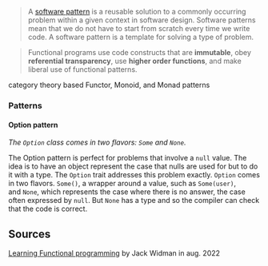 
> A [software pattern](https://oreil.ly/TILR8) is a reusable solution to a commonly occurring problem within a given context in software design. Software patterns mean that we do not have to start from scratch every time we write code. A software pattern is a template for solving a type of problem.

> Functional programs use code constructs that are **immutable**, obey **referential transparency**, use **higher order functions**, and make liberal use of functional patterns.

category theory based
Functor, Monoid, and Monad patterns


### Patterns
#### Option pattern
_The `Option` class comes in two flavors: `Some` and `None`._

The Option pattern is perfect for problems that involve a `null` value. The idea is to have an object represent the case that nulls are used for but to do it with a type. The `Option` trait addresses this problem exactly. `Option` comes in two flavors. `Some()`, a wrapper around a value, such as `Some(user)`, and `None`, which represents the case where there is no answer, the case often expressed by `null`. But `None` has a type and so the compiler can check that the code is correct.





## Sources
[Learning Functional programming](https://learning.oreilly.com/library/view/learning-functional-programming/9781098111748/ch03.html) by Jack Widman in aug. 2022
